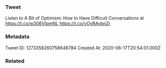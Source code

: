 ### Tweet
Listen to A Bit of Optimism: How to Have Difficult Conversations at https://t.co/w306VlpmNL https://t.co/yOyRAybnZr

### Metadata
Tweet ID: 1273358260758646784
Created At: 2020-06-17T20:54:01.000Z

### Related

